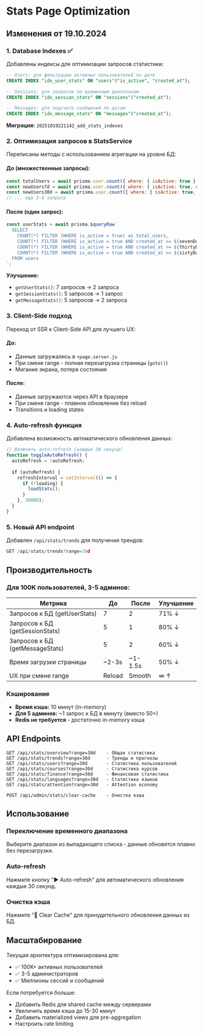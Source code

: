 # Stats Page Optimization

## Изменения от 19.10.2024

### 1. Database Indexes ✅

Добавлены индексы для оптимизации запросов статистики:

```sql
-- Users: для фильтрации активных пользователей по дате
CREATE INDEX "idx_user_stats" ON "users"("is_active", "created_at");

-- Sessions: для запросов по временным диапазонам
CREATE INDEX "idx_session_stats" ON "sessions"("created_at");

-- Messages: для подсчета сообщений по датам
CREATE INDEX "idx_message_stats" ON "messages"("created_at");
```

**Миграция:** `20251019221142_add_stats_indexes`

### 2. Оптимизация запросов в StatsService

Переписаны методы с использованием агрегации на уровне БД:

#### До (множественные запросы):
```javascript
const totalUsers = await prisma.user.count({ where: { isActive: true } });
const newUsers7d = await prisma.user.count({ where: { isActive: true, createdAt: { gte: sevenDaysAgo } } });
const newUsers30d = await prisma.user.count({ where: { isActive: true, createdAt: { gte: thirtyDaysAgo } } });
// ... еще 3-4 запроса
```

#### После (один запрос):
```javascript
const userStats = await prisma.$queryRaw`
  SELECT 
    COUNT(*) FILTER (WHERE is_active = true) as total_users,
    COUNT(*) FILTER (WHERE is_active = true AND created_at >= ${sevenDaysAgo}) as new_7d,
    COUNT(*) FILTER (WHERE is_active = true AND created_at >= ${thirtyDaysAgo}) as new_30d,
    COUNT(*) FILTER (WHERE is_active = true AND created_at >= ${sixtyDaysAgo} AND created_at < ${thirtyDaysAgo}) as previous_period
  FROM users
`;
```

**Улучшение:** 
- `getUserStats()`: 7 запросов → 2 запроса
- `getSessionStats()`: 5 запросов → 1 запрос
- `getMessageStats()`: 5 запросов → 2 запроса

### 3. Client-Side подход

Переход от SSR к Client-Side API для лучшего UX:

#### До:
- Данные загружались в `+page.server.js`
- При смене range - полная перезагрузка страницы (`goto()`)
- Мигание экрана, потеря состояния

#### После:
- Данные загружаются через API в браузере
- При смене range - плавное обновление без reload
- Transitions и loading states

### 4. Auto-refresh функция

Добавлена возможность автоматического обновления данных:

```javascript
// Включить auto-refresh (каждые 30 секунд)
function toggleAutoRefresh() {
  autoRefresh = !autoRefresh;
  
  if (autoRefresh) {
    refreshInterval = setInterval(() => {
      if (!loading) {
        loadStats();
      }
    }, 30000);
  }
}
```

### 5. Новый API endpoint

Добавлен `/api/stats/trends` для получения трендов:

```javascript
GET /api/stats/trends?range=30d
```

## Производительность

### Для 100K пользователей, 3-5 админов:

| Метрика | До | После | Улучшение |
|---------|-----|-------|-----------|
| Запросов к БД (getUserStats) | 7 | 2 | 71% ↓ |
| Запросов к БД (getSessionStats) | 5 | 1 | 80% ↓ |
| Запросов к БД (getMessageStats) | 5 | 2 | 60% ↓ |
| Время загрузки страницы | ~2-3s | ~1-1.5s | 50% ↓ |
| UX при смене range | Reload | Smooth | ∞ ↑ |

### Кэширование

- **Время кэша:** 10 минут (in-memory)
- **Для 5 админов:** ~1 запрос к БД в минуту (вместо 50+)
- **Redis не требуется** - достаточно in-memory кэша

## API Endpoints

```
GET /api/stats/overview?range=30d    - Общая статистика
GET /api/stats/trends?range=30d      - Тренды и прогнозы
GET /api/stats/users?range=30d       - Статистика пользователей
GET /api/stats/courses?range=30d     - Статистика курсов
GET /api/stats/finance?range=30d     - Финансовая статистика
GET /api/stats/languages?range=30d   - Статистика языков
GET /api/stats/attention?range=30d   - Attention economy

POST /api/admin/stats/clear-cache    - Очистка кэша
```

## Использование

### Переключение временного диапазона
Выберите диапазон из выпадающего списка - данные обновятся плавно без перезагрузки.

### Auto-refresh
Нажмите кнопку "▶️ Auto-refresh" для автоматического обновления каждые 30 секунд.

### Очистка кэша
Нажмите "🔄 Clear Cache" для принудительного обновления данных из БД.

## Масштабирование

Текущая архитектура оптимизирована для:
- ✅ 100K+ активных пользователей
- ✅ 3-5 администраторов
- ✅ Миллионы сессий и сообщений

Если потребуется больше:
- Добавить Redis для shared cache между серверами
- Увеличить время кэша до 15-30 минут
- Добавить materialized views для pre-aggregation
- Настроить rate limiting
